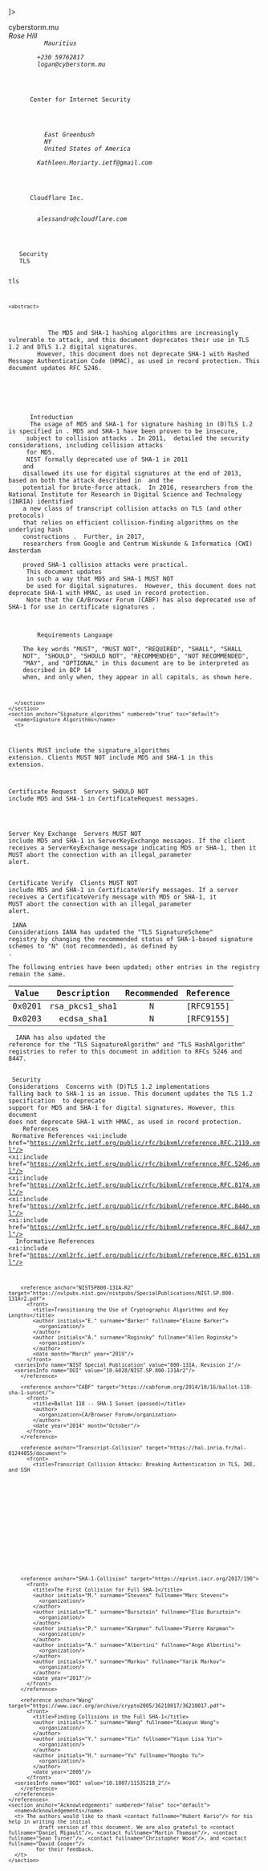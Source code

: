
<?xml version="1.0" encoding="UTF-8"?>

<!DOCTYPE rfc [
  <!ENTITY nbsp    "&#160;">
  <!ENTITY zwsp   "&#8203;">
  <!ENTITY nbhy   "&#8209;">
  <!ENTITY wj     "&#8288;">
]>

<rfc xmlns:xi="http://www.w3.org/2001/XInclude" docName="draft-ietf-tls-md5-sha1-deprecate-09" number="9155" ipr="trust200902" updates="5246" obsoletes="" submissionType="IETF" category="std"
consensus="true" xml:lang="en" tocInclude="true" tocDepth="4" symRefs="true" sortRefs="true"
version="3">

  <!-- xml2rfc v2v3 conversion 3.10.0 -->

 <front>
   <title abbrev="Signature Hashes in (D)TLS 1.2">Deprecating MD5 and SHA-1 Signature Hashes in TLS 1.2 and DTLS 1.2</title>
   <seriesInfo name="RFC" value="9155"/>

   <author fullname="Loganaden Velvindron" initials="L." surname="Velvindron">
      <organization>cyberstorm.mu</organization>
      <address>
        <postal>
          <street/>
         <city>Rose Hill</city>
          <region/>
          <code/>
          <country>Mauritius</country>
        </postal>
        <phone>+230 59762817</phone>
        <email>logan@cyberstorm.mu</email>
     </address>
    </author>
    <author fullname="Kathleen Moriarty" initials="K." surname="Moriarty">
      <organization abbrev="CIS">Center for Internet Security</organization>
      <address>
        <postal>
          <street/>
          <city>East Greenbush</city>
          <region>NY</region>
          <country>United States of America</country>
        </postal>
        <email>Kathleen.Moriarty.ietf@gmail.com</email>
      </address>
    </author>
    <author fullname="Alessandro Ghedini" initials="A." surname="Ghedini">
      <organization>Cloudflare Inc.</organization>
      <address>
        <email>alessandro@cloudflare.com</email>
      </address>
    </author>
   <date year="2021" month="December"/>
   <area>Security</area>
   <workgroup>TLS</workgroup>

   <keyword>tls</keyword>
    
    <abstract>
<t>
           The MD5 and SHA-1 hashing algorithms are increasingly vulnerable to attack, and this document deprecates their use in TLS 1.2 and DTLS 1.2 digital signatures.
        However, this document does not deprecate SHA-1 with Hashed Message Authentication Code (HMAC), as used in record protection. This document updates RFC 5246.
      </t>
    </abstract>
  </front>
  <middle>
    <section numbered="true" toc="default">
      <name>Introduction</name>
      <t>The usage of MD5 and SHA-1 for signature hashing in (D)TLS 1.2 is specified in <xref target="RFC5246" format="default"/>. MD5 and SHA-1 have been proven to be insecure, 
     subject to collision attacks <xref target="Wang" format="default"/>. In 2011, <xref target="RFC6151" format="default"/> detailed the security considerations, including collision attacks 
     for MD5.
     NIST formally deprecated use of SHA-1 in 2011 
   <xref target="NISTSP800-131A-R2" format="default"/> and 
    disallowed its use for digital signatures at the end of 2013, based on both the attack described in <xref target="Wang" format="default"/> and the 
    potential for brute-force attack.  In 2016, researchers from the National Institute for Research in Digital Science and Technology (INRIA) identified
    a new class of transcript collision attacks on TLS (and other protocols)
    that relies on efficient collision-finding algorithms on the underlying hash
    constructions <xref target="Transcript-Collision" format="default"/>.  Further, in 2017,
    researchers from Google and Centrum Wiskunde &amp; Informatica (CWI) Amsterdam 
    <xref target="SHA-1-Collision" format="default"/> 
    proved SHA-1 collision attacks were practical.
     This document updates <xref target="RFC5246" format="default"/> 
     in such a way that MD5 and SHA-1 <bcp14>MUST NOT</bcp14>
     be used for digital signatures.  However, this document does not deprecate SHA-1 with HMAC, as used in record protection.
     Note that the CA/Browser Forum (CABF) has also deprecated use of SHA-1 for use in certificate signatures <xref target="CABF" format="default"/>.
</t>
      <section numbered="true" toc="default">
        <name>Requirements Language</name>
        <t>
    The key words "<bcp14>MUST</bcp14>", "<bcp14>MUST NOT</bcp14>", "<bcp14>REQUIRED</bcp14>", "<bcp14>SHALL</bcp14>", "<bcp14>SHALL
    NOT</bcp14>", "<bcp14>SHOULD</bcp14>", "<bcp14>SHOULD NOT</bcp14>", "<bcp14>RECOMMENDED</bcp14>", "<bcp14>NOT RECOMMENDED</bcp14>",
    "<bcp14>MAY</bcp14>", and "<bcp14>OPTIONAL</bcp14>" in this document are to be interpreted as
    described in BCP&nbsp;14 <xref target="RFC2119"/> <xref target="RFC8174"/> 
    when, and only when, they appear in all capitals, as shown here.
        </t>

      </section>
    </section>
    <section anchor="Signature_algorithms" numbered="true" toc="default">
      <name>Signature Algorithms</name>
      <t>
   Clients <bcp14>MUST</bcp14> include the signature_algorithms extension. Clients <bcp14>MUST NOT</bcp14> include MD5
   and SHA-1 in this extension.
      </t>
    </section>
    <section anchor="cert_requests" numbered="true" toc="default">
      <name>Certificate Request</name>
      <t>
   Servers <bcp14>SHOULD NOT</bcp14> include MD5 and SHA-1 in CertificateRequest messages.  
      </t>
    </section>
    <section anchor="serverkeyexchange" numbered="true" toc="default">
      <name>Server Key Exchange</name>
      <t>
   Servers <bcp14>MUST NOT</bcp14> include MD5 and SHA-1 in ServerKeyExchange 
   messages.  If the client receives a ServerKeyExchange message
   indicating MD5 or SHA-1, then it <bcp14>MUST</bcp14> abort the connection with
   an illegal_parameter alert. 
      </t>
    </section>
    <section anchor="CertificateVerify" numbered="true" toc="default">
      <name>Certificate Verify</name>
      <t>
   Clients <bcp14>MUST NOT</bcp14> include MD5 and SHA-1 in CertificateVerify messages. If a
   server receives a CertificateVerify message with MD5 or SHA-1, it <bcp14>MUST</bcp14>
   abort the connection with an illegal_parameter alert.
      </t>
    </section>
    <section anchor="IANA" numbered="true" toc="default">
      <name>IANA Considerations</name>
      <t>IANA has updated the "TLS SignatureScheme" registry by changing the recommended status of 
SHA-1-based signature schemes to "N" (not recommended), as defined by <xref target="RFC8447" format="default"/>.  
The following entries have been updated; other entries in the registry remain the same.
</t>
      <table align="center">
        <thead>
          <tr>
            <th align="center">Value</th>
            <th align="center">Description</th>
            <th align="center">Recommended</th>
            <th align="center">Reference</th>
          </tr>
        </thead>
        <tbody>
          <tr>
            <td align="center">0x0201</td>
            <td align="center">rsa_pkcs1_sha1</td>
            <td align="center">N</td>
            <td align="center">
              <xref target="RFC8446" format="default"/> [RFC9155]</td>
          </tr>
          <tr>
            <td align="center">0x0203</td>
            <td align="center">ecdsa_sha1</td>
            <td align="center">N</td>
            <td align="center">
              <xref target="RFC8446" format="default"/> [RFC9155]</td>
          </tr>
        </tbody>
      </table>
      <t>
IANA has also updated the reference for the "TLS SignatureAlgorithm" and "TLS
HashAlgorithm" registries to refer to this document in addition to RFCs 5246 and
8447.
</t>
    </section>
    <section anchor="Security" numbered="true" toc="default">
      <name>Security Considerations</name>
      <t> Concerns with (D)TLS 1.2 implementations falling back to SHA-1 is an issue. 
              This document updates the TLS 1.2 specification <xref target="RFC5246" format="default"/> to deprecate support for MD5
              and SHA-1 for digital signatures. However, this document does not deprecate SHA-1 with HMAC, as used in record protection.
      </t>
    </section>
  </middle>
 <back>
   <references>
      <name>References</name>
      <references>
        <name>Normative References</name>
	<xi:include href="https://xml2rfc.ietf.org/public/rfc/bibxml/reference.RFC.2119.xml"/>
        <xi:include href="https://xml2rfc.ietf.org/public/rfc/bibxml/reference.RFC.5246.xml"/>
        <xi:include href="https://xml2rfc.ietf.org/public/rfc/bibxml/reference.RFC.8174.xml"/>
        <xi:include href="https://xml2rfc.ietf.org/public/rfc/bibxml/reference.RFC.8446.xml"/>
        <xi:include href="https://xml2rfc.ietf.org/public/rfc/bibxml/reference.RFC.8447.xml"/>
      </references>
      <references>
        <name>Informative References</name>
     <xi:include href="https://xml2rfc.ietf.org/public/rfc/bibxml/reference.RFC.6151.xml"/>

        <reference anchor="NISTSP800-131A-R2" target="https://nvlpubs.nist.gov/nistpubs/SpecialPublications/NIST.SP.800-131Ar2.pdf">
          <front>
            <title>Transitioning the Use of Cryptographic Algorithms and Key Lengths</title>
            <author initials="E." surname="Barker" fullname="Elaine Barker">
              <organization/>
            </author>
            <author initials="A." surname="Roginsky" fullname="Allen Roginsky">
              <organization/>
            </author>
            <date month="March" year="2019"/>
          </front>
 	  <seriesInfo name="NIST Special Publication" value="800-131A, Revision 2"/>
	  <seriesInfo name="DOI" value="10.6028/NIST.SP.800-131Ar2"/>
        </reference>

        <reference anchor="CABF" target="https://cabforum.org/2014/10/16/ballot-118-sha-1-sunset/">
          <front>
            <title>Ballot 118 -- SHA-1 Sunset (passed)</title>
            <author>
              <organization>CA/Browser Forum</organization>
            </author>
            <date year="2014" month="October"/>
          </front>
        </reference>

        <reference anchor="Transcript-Collision" target="https://hal.inria.fr/hal-01244855/document">
          <front>
            <title>Transcript Collision Attacks: Breaking Authentication in TLS, IKE, and SSH
</title>
            <author initials="K." surname="Bhargavan" fullname="Karthikeyan Bhargavan">
              <organization/>
            </author>
            <author initials="G." surname="Leurent" fullname="Gaetan Leurent">
              <organization/>
            </author>
            <date month="February" year="2016"/>
          </front>
<seriesInfo name="DOI" value="10.14722/ndss.2016.23418"/>
        </reference>


        <reference anchor="SHA-1-Collision" target="https://eprint.iacr.org/2017/190">
          <front>
            <title>The First Collision for Full SHA-1</title>
            <author initials="M." surname="Stevens" fullname="Marc Stevens">
              <organization/>
            </author>
            <author initials="E." surname="Bursztein" fullname="Elie Bursztein">
              <organization/>
            </author>
            <author initials="P." surname="Karpman" fullname="Pierre Karpman">
              <organization/>
            </author>
            <author initials="A." surname="Albertini" fullname="Ange Albertini">
              <organization/>
            </author>
            <author initials="Y." surname="Markov" fullname="Yarik Markov">
              <organization/>
            </author>
            <date year="2017"/>
          </front>
        </reference>

        <reference anchor="Wang" target="https://www.iacr.org/archive/crypto2005/36210017/36210017.pdf">
          <front>
            <title>Finding Collisions in the Full SHA-1</title>
            <author initials="X." surname="Wang" fullname="Xiaoyun Wang">
              <organization/>
            </author>
            <author initials="Y." surname="Yin" fullname="Yiqun Lisa Yin">
              <organization/>
            </author>
            <author initials="H." surname="Yu" fullname="Hongbo Yu">
              <organization/>
            </author>
            <date year="2005"/>
          </front>
	  <seriesInfo name="DOI" value="10.1007/11535218_2"/>
        </reference>
      </references>
    </references>
    <section anchor="Acknowledgements" numbered="false" toc="default">
      <name>Acknowledgements</name>
      <t> The authors would like to thank <contact fullname="Hubert Kario"/> for his help in writing the initial 
              draft version of this document. We are also grateful to <contact fullname="Daniel Migault"/>, <contact fullname="Martin Thomson"/>, <contact fullname="Sean Turner"/>, <contact fullname="Christopher Wood"/>, and <contact fullname="David Cooper"/>
             for their feedback.
      </t>
    </section>
  </back>
</rfc>
